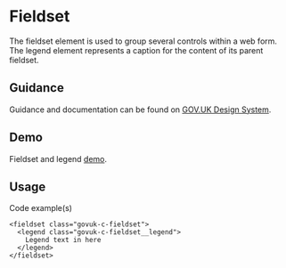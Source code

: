 # Fieldset

The fieldset element is used to group several controls within a web form.
The legend element represents a caption for the content of its parent fieldset.

## Guidance

Guidance and documentation can be found on [GOV.UK Design System](linkgoeshere).

## Demo

Fieldset and legend [demo](fieldset.html).

## Usage

Code example(s)

```
<fieldset class="govuk-c-fieldset">
  <legend class="govuk-c-fieldset__legend">
    Legend text in here
  </legend>
</fieldset>

```


<!--
## Installation

```
npm install --save @govuk-frontend/fieldset
```
-->
